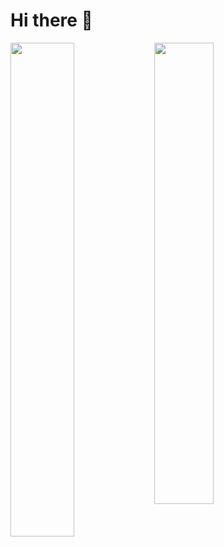 # Hi there 👋

<!--
**koztimesin/koztimesin** is a ✨ _special_ ✨ repository because its `README.md` (this file) appears on your GitHub profile.

Here are some ideas to get you started:

- 🔭 I’m currently working on ...
- 🌱 I’m currently learning ...
- 👯 I’m looking to collaborate on ...
- 🤔 I’m looking for help with ...
- 💬 Ask me about ...
- 📫 How to reach me: ...
- 😄 Pronouns: ...
- ⚡ Fun fact: ...
-->
<img align = "left" width = "45%" src = "https://github-readme-stats.vercel.app/api?username=koztimesin&show_icons=true&theme=tokyonight" />
<img align = "left" width = "43.5%" src = "https://github-readme-stats.vercel.app/api/top-langs/?username=koztimesin&layout=compact&theme=tokyonight" />
